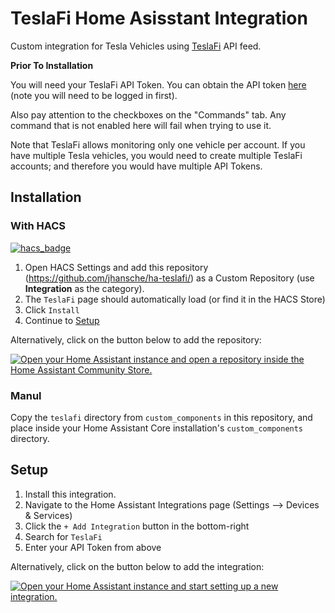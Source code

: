 # TeslaFi Home Asisstant Integration

Custom integration for Tesla Vehicles using [TeslaFi](https://teslafi.com/) API feed.

**Prior To Installation**

You will need your TeslaFi API Token. You can obtain the API token [here](https://teslafi.com/api.php)
(note you will need to be logged in first).

Also pay attention to the checkboxes on the "Commands" tab. Any command that is not enabled here
will fail when trying to use it.

Note that TeslaFi allows monitoring only one vehicle per account. If you have multiple Tesla
vehicles, you would need to create multiple TeslaFi accounts; and therefore you would have multiple
API Tokens.

## Installation

### With HACS

[![hacs_badge](https://img.shields.io/badge/HACS-Custom-41BDF5.svg)](https://github.com/hacs/integration)

1. Open HACS Settings and add this repository (https://github.com/jhansche/ha-teslafi/)
   as a Custom Repository (use **Integration** as the category).
2. The `TeslaFi` page should automatically load (or find it in the HACS Store)
3. Click `Install`
4. Continue to [Setup](README.md#Setup)

Alternatively, click on the button below to add the repository:

[![Open your Home Assistant instance and open a repository inside the Home Assistant Community Store.](https://my.home-assistant.io/badges/hacs_repository.svg)](https://my.home-assistant.io/redirect/hacs_repository/?category=Integration&repository=ha-teslafi&owner=jhansche)

### Manul

Copy the `teslafi` directory from `custom_components` in this repository,
and place inside your Home Assistant Core installation's `custom_components` directory.

## Setup

1. Install this integration.
2. Navigate to the Home Assistant Integrations page (Settings --> Devices & Services)
3. Click the `+ Add Integration` button in the bottom-right
4. Search for `TeslaFi`
5. Enter your API Token from above

Alternatively, click on the button below to add the integration:

[![Open your Home Assistant instance and start setting up a new integration.](https://my.home-assistant.io/badges/config_flow_start.svg)](https://my.home-assistant.io/redirect/config_flow_start/?domain=teslafi)
